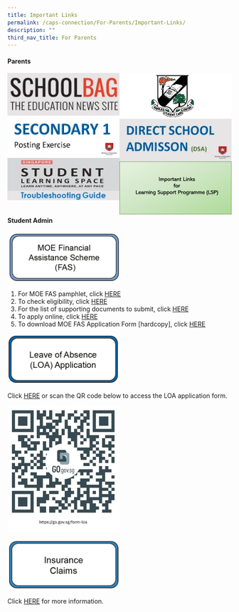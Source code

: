 ```yaml
---
title: Important Links
permalink: /caps-connection/For-Parents/Important-Links/
description: ""
third_nav_title: For Parents
---
```

#### Parents

<a href="https://www.schoolbag.edu.sg/"><img src="/images/Schoolbag.jpeg" 
     style="width:50%;float:left"></a>
		 
<a href="https://rafflesstudentcare.com/"><img src="/images/raffles.jpeg" 
     style="width:50%;float:right"></a>
		 
<a href="https://beta.moe.gov.sg/secondary/s1-posting/"><img src="/images/Sec1posting.jpeg" 
     style="width:50%;float:left"></a>
		 

<a href="https://beta.moe.gov.sg/secondary/dsa/"><img src="/images/DSA.jpeg" 
     style="width:50%;float:right"></a>
		 
<a href="https://static.learning.moe.edu.sg/UserGuide/login-troubleshooting.html"><img src="/images/SLS%20Troubleshooting%20Guide.jpeg" 
     style="width:50%;float:left"></a>
		 
<a href="https://docs.google.com/presentation/d/e/2PACX-1vR3BGx41jZr4Rvhf5mTlxcuA6jP8sUslkBnwAp6sQ2QmFISluU7ZiR75Em0futpQw/pub?start=false&loop=false&delayms=3000&slide=id.p1"><img src="/images/lsp.png" 
     style="width:50%;float:right"></a>
&nbsp;

#### Student Admin

<img src="/images/moe%20fas.png" 
     style="width:50%">
		 
1.  For MOE FAS pamphlet, click [HERE](https://drive.google.com/file/d/1Kqvok8983uLYvse4jS7jV4hwXe2rLfHt/view?usp=sharing)
2.  To check eligibility, click [HERE](https://www.moe.gov.sg/financial-matters/financial-assistance%20)
3.  For the list of supporting documents to submit, click [HERE](https://drive.google.com/file/d/1Izc-2CHsnbQdFof_oK2L0PUGDvy17OQ9/view?usp=sharing)
4.  To apply online, click [HERE](https://go.gov.sg/moe-efas)
5.  To download MOE FAS Application Form \[hardcopy\], click [HERE](https://drive.google.com/file/d/1GjQ0DXDQIeZ1rxaiZHSpIp0e6VYT7htG/view?usp=sharing)

<img src="/images/loa.png" 
     style="width:50%">
		 
Click [HERE](https://form.gov.sg/#!/60fba258d0fde70012525a82) or scan the QR code below to access the LOA application form.


<img src="/images/LOA%20QR%20Code.jpeg" 
     style="width:50%">
		 
<img src="/images/insurance.png" 
     style="width:50%">
		 
Click [HERE](https://drive.google.com/file/d/1prbZgZkeR6lt4S-Q4V3g9VAZu_xX7IxQ/view?usp=share_link) for more information.